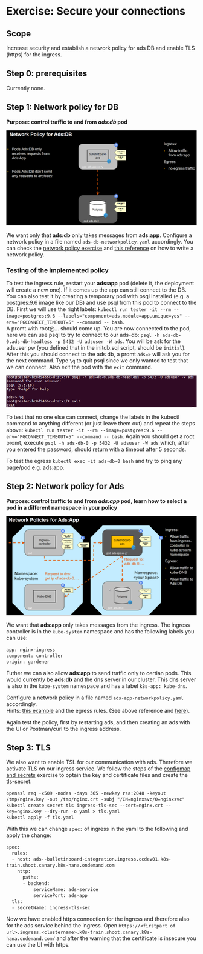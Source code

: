 # Exercise: Secure your connections


## Scope

Increase security and establish a network policy for ads DB and enable TLS (https) for the ingress. 

## Step 0: prerequisites

Currently none.

## Step 1: Network policy for DB

__Purpose: control traffic to and from *ads:db* pod__ 

<img src="images/bulletinboard-networkpolicy-db.png" width="800"/>

We want only that  __ads:db__ only takes messages from __ads:app__. Configure a network policy in a file named `ads-db-networkpolicy.yaml` accordingly. 
You can check the [network policy exercise](../exercise_08_network_policy.md) and [this reference](https://kubernetes.io/docs/concepts/services-networking/network-policies/) on how to write a network policy. 

### Testing of the implemented policy

To test the ingress rule, restart your __ads:app__ pod (delete it, the deployment will create a new one). If it comes up the app can still connect to the DB. 
You can also test it by creating a temporary pod with psql installed (e.g. a postgres:9.6 image like our DB) and use psql from this pod to connect to the DB. First we will use the right labels: `kubectl run tester -it --rm --image=postgres:9.6 --labels="component=ads,module=app,unique=yes" --env="PGCONNECT_TIMEOUT=5" --command -- bash`.  
A promt with root@... should come up. You are now connected to the pod, here we can use psql to try to connect to our ads-db:
`psql -h ads-db-0.ads-db-headless -p 5432 -U adsuser -W ads`. You will be ask for the adsuser pw (you defined that in the initdb.sql script, should be `initial`). After this you should connect to the ads db, a promt `ads=>` will ask you for the next command. Type `\q` to quit psql since we only wanted to test that we can connect. Also exit the pod with the `exit` command.

<img src="images/successful_psql_connection.png">

To test that no one else can connect, change the labels in the kubectl command to anything different (or just leave them out) and repeat the steps above: `kubectl run tester -it --rm --image=postgres:9.6 --env="PGCONNECT_TIMEOUT=5" --command -- bash`. Again you should get a root promt, execute `psql -h ads-db-0 -p 5432 -U adsuser -W ads` which, after you entered the password, should return with a timeout after 5 seconds.

To test the egress `kubectl exec -it ads-db-0 bash` and try to ping any page/pod e.g. ads:app. 

## Step 2: Network policy for Ads

__Purpose: control traffic to and from *ads:app* pod, learn how to select a pod in a different namespace in your policy__ 

<img src="images/bulletinboard-networkpolicy-ads.png" width="800"/>

We want that __ads:app__ only takes messages from the ingress. 
The ingress controller is in the `kube-system` namespace and has the following labels you can use: 
```
app: nginx-ingress 
component: controller 
origin: gardener
```
Futher we can also allow  __ads:app__ to send traffic only to certian pods. This would currently be __ads:db__ and the dns server in our cluster. This dns server is also in the `kube-system` namespace and has a label `k8s-app: kube-dns`. 

Configure a network policy in a file named `ads-app-networkpolicy.yaml` accordingly.  
Hints: [this example](https://github.com/ahmetb/kubernetes-network-policy-recipes/blob/master/07-allow-traffic-from-some-pods-in-another-namespace.md) and the egress rules. (See above reference and [here](https://kubernetes.io/docs/reference/generated/kubernetes-api/v1.11/#networkpolicyspec-v1-networking-k8s-io)). 

Again test the policy, first by restarting ads, and then creating an ads with the UI or Postman/curl to the ingress address. 

## Step 3: TLS

We also want to enable TSL for our communication with ads. Therefore we activate TLS on our ingress service. 
We follow the steps of the [configmap and secrets](../exercise_06_configmaps_secrets.md) exercise to optain the key and certificate files and create the tls-secret.
```
openssl req -x509 -nodes -days 365 -newkey rsa:2048 -keyout /tmp/nginx.key -out /tmp/nginx.crt -subj "/CN=nginxsvc/O=nginxsvc"
kubectl create secret tls ingress-tls-sec --cert=nginx.crt --key=nginx.key --dry-run -o yaml > tls.yaml
kubectl apply -f tls.yaml
``` 
With this we can change `spec:` of ingress in the yaml to the following and apply the change:
```
spec:
  rules:
  - host: ads--bulletinboard-integration.ingress.ccdev01.k8s-train.shoot.canary.k8s-hana.ondemand.com
    http:
      paths:
      - backend:
          serviceName: ads-service
          servicePort: ads-app
  tls:
  - secretName: ingress-tls-sec
```
Now we have enabled https connection for the ingress and therefore also for the ads service behind the ingress.
Open `https://<firstpart of url>.ingress.<clustername>.k8s-train.shoot.canary.k8s-hana.ondemand.com/` and after the warning that the certificate is insecure you can use the UI with https. 






